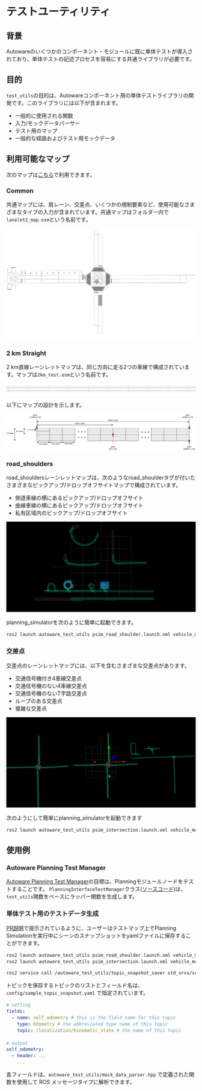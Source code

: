 # テストユーティリティ

## 背景

Autowareのいくつかのコンポーネント・モジュールに既に単体テストが導入されており、単体テストの記述プロセスを容易にする共通ライブラリが必要です。

## 目的

`test_utils`の目的は、Autowareコンポーネント用の単体テストライブラリの開発です。このライブラリには以下が含まれます。

- 一般的に使用される関数
- 入力/モックデータパーサー
- テスト用のマップ
- 一般的な経路およびテスト用モックデータ

## 利用可能なマップ

次のマップは[こちら](https://github.com/autowarefoundation/autoware.universe/tree/main/common/autoware_test_utils/test_map)で利用できます。

### Common

共通マップには、肩レーン、交差点、いくつかの規制要素など、使用可能なさまざまなタイプの入力が含まれています。共通マップはフォルダー内で`lanelet2_map.osm`という名前です。

![common](./images/common.png)

### 2 km Straight

2 km直線レーンレットマップは、同じ方向に走る2つの車線で構成されています。マップは`2km_test.osm`という名前です。

![two_km](./images/2km-test.png)

以下にマップの設計を示します。

![straight_diagram](./images/2km-test.svg)

### road_shoulders

road_shouldersレーンレットマップは、次のようなroad_shoulderタグが付いたさまざまなピックアップ/ドロップオフサイトマップで構成されています。

- 側道車線の横にあるピックアップ/ドロップオフサイト
- 曲線車線の横にあるピックアップ/ドロップオフサイト
- 私有区域内のピックアップ/ドロップオフサイト

![road_shoulder_test](./images/road_shoulder_test_map.png)

planning_simulatorを次のように簡単に起動できます。

```bash
ros2 launch autoware_test_utils psim_road_shoulder.launch.xml vehicle_model:=<> sensor_model:=<> use_sim_time:=true
```

### 交差点

交差点のレーンレットマップには、以下を含むさまざまな交差点があります。

- 交通信号機付き4車線交差点
- 交通信号機のない4車線交差点
- 交通信号機のないT字路交差点
- ループのある交差点
- 複雑な交差点

![intersection_test](./images/intersection_test_map.png)

次のようにして簡単にplanning_simulatorを起動できます

```bash
ros2 launch autoware_test_utils psim_intersection.launch.xml vehicle_model:=<> sensor_model:=<> use_sim_time:=true
```

## 使用例

### Autoware Planning Test Manager

[Autoware Planning Test Manager](https://autowarefoundation.github.io/autoware.universe/main/planning/autoware_planning_test_manager/)の目標は、Planningモジュールノードをテストすることです。 `PlanningInterfaceTestManager`クラス([ソースコード](https://github.com/autowarefoundation/autoware.universe/blob/main/planning/autoware_planning_test_manager/src/autoware_planning_test_manager.cpp))は、`test_utils`関数をベースにラッパー関数を生成します。

### 単体テスト用のテストデータ生成

[PR説明](https://github.com/autowarefoundation/autoware.universe/pull/9207)で提示されているように、ユーザーはテストマップ上でPlanning Simulationを実行中にシーンのスナップショットをyamlファイルに保存することができます。

```bash
ros2 launch autoware_test_utils psim_road_shoulder.launch.xml vehicle_model:=<vehicle-model> sensor_model:=<sensor-model>
ros2 launch autoware_test_utils psim_intersection.launch.xml vehicle_model:=<vehicle-model> sensor_model:=<sensor-model>
```

```bash
ros2 service call /autoware_test_utils/topic_snapshot_saver std_srvs/srv/Empty \{\}
```

トピックを保存するトピックのリストとフィールド名は、`config/sample_topic_snapshot.yaml` で指定されています。

```yaml
# setting
fields:
  - name: self_odometry # this is the field name for this topic
    type: Odometry # the abbreviated type name of this topic
    topic: /localization/kinematic_state # the name of this topic

# output
self_odometry:
  - header: ...
    ...
```

各フィールドは、`autoware_test_utils/mock_data_parser.hpp` で定義された関数を使用して ROS メッセージタイプに解析できます。
